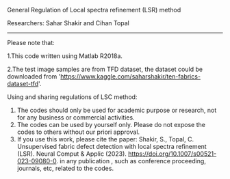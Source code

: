 General Regulation of Local spectra refinement (LSR) method

Researchers: Sahar Shakir and Cihan Topal

**********************************************************************
Please note that:

1.This code written using Matlab R2018a.

2.The test image samples are from TFD dataset, the dataset could be downloaded from 'https://www.kaggle.com/saharshakir/ten-fabrics-dataset-tfd'.


Using and sharing regulations of LSC method:
1. The codes should only be used for academic purpose or
research, not for any business or commercial activities.
2. The codes can be used by yourself only. Please do not
expose the codes to others without our priori approval.
3. If you use this work, please cite the paper:
Shakir, S., Topal, C. Unsupervised fabric defect detection with local spectra refinement (LSR). Neural Comput & Applic (2023). https://doi.org/10.1007/s00521-023-09080-0.
in any publication , such as conference proceeding, journals, etc, related to the codes.
